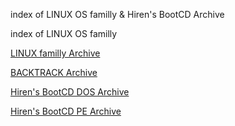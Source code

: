 index of LINUX OS familly & Hiren's BootCD Archive

index of LINUX OS familly

  [LINUX familly Archive](/archive/index_iso.md)

  [BACKTRACK Archive](/archive/backtrack.md)

  [Hiren's BootCD DOS Archive](/archive/dos-versions.md)

  [Hiren's BootCD PE Archive](/archive/pe-versions.md)


